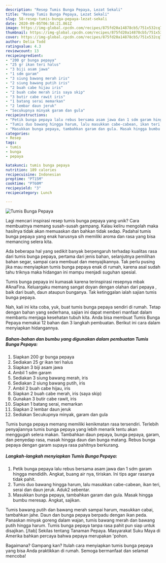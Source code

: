 ```yaml
---
description: "Resep Tumis Bunga Pepaya, Lezat Sekali"
title: "Resep Tumis Bunga Pepaya, Lezat Sekali"
slug: 58-resep-tumis-bunga-pepaya-lezat-sekali
date: 2020-09-05T06:58:21.861Z
image: https://img-global.cpcdn.com/recipes/875fd20a14878cb5/751x532cq70/tumis-bunga-pepaya-foto-resep-utama.jpg
thumbnail: https://img-global.cpcdn.com/recipes/875fd20a14878cb5/751x532cq70/tumis-bunga-pepaya-foto-resep-utama.jpg
cover: https://img-global.cpcdn.com/recipes/875fd20a14878cb5/751x532cq70/tumis-bunga-pepaya-foto-resep-utama.jpg
author: Delia Todd
ratingvalue: 4.3
reviewcount: 13
recipeingredient:
- "200 gr bunga pepaya"
- "25 gr ikan teri halus"
- "3 biji asam jawa"
- "1 sdm garam"
- "3 siung bawang merah iris"
- "2 siung bawang putih iris"
- "2 buah cabe hijau iris"
- "2 buah cabe merah iris saya skip"
- "3 butir cabe rawit iris"
- "1 batang serai memarkan"
- "2 lembar daun jeruk"
- "Secukupnya minyak garam dan gula"
recipeinstructions:
- "Petik bunga pepaya lalu rebus bersama asam jawa dan 1 sdm garam hingga mendidih. Angkat, buang air nya, tiriskan. Ini tips agar rasanya tidak pahit."
- "Tumis duo bawang hingga harum, lalu masukkan cabe-cabean, ikan teri, serai dan daun jeruk. Aduk2 sebentar."
- "Masukkan bunga pepaya, tambahkan garam dan gula. Masak hingga bumbu meresap. Angkat, sajikan."
categories:
- Resep
tags:
- tumis
- bunga
- pepaya

katakunci: tumis bunga pepaya 
nutrition: 189 calories
recipecuisine: Indonesian
preptime: "PT15M"
cooktime: "PT60M"
recipeyield: "3"
recipecategory: Lunch

---
```



![Tumis Bunga Pepaya](https://img-global.cpcdn.com/recipes/875fd20a14878cb5/751x532cq70/tumis-bunga-pepaya-foto-resep-utama.jpg)

Lagi mencari inspirasi resep tumis bunga pepaya yang unik? Cara membuatnya memang susah-susah gampang. Kalau keliru mengolah maka hasilnya tidak akan memuaskan dan bahkan tidak sedap. Padahal tumis bunga pepaya yang enak harusnya sih memiliki aroma dan rasa yang bisa memancing selera kita.

Ada beberapa hal yang sedikit banyak berpengaruh terhadap kualitas rasa dari tumis bunga pepaya, pertama dari jenis bahan, selanjutnya pemilihan bahan segar, sampai cara membuat dan menyajikannya. Tak perlu pusing jika mau menyiapkan tumis bunga pepaya enak di rumah, karena asal sudah tahu triknya maka hidangan ini mampu menjadi suguhan spesial.

Tumis bunga pepaya ini kumasak karena terinspirasi resepnya mbak #AnaFina. Keluargaku memang sangat doyan dengan olahan dari pepaya , baik dari buah, daun ataupun bunganya. Tak ketinggalan ialah sajian tumis bunga pepaya.


Nah, kali ini kita coba, yuk, buat tumis bunga pepaya sendiri di rumah. Tetap dengan bahan yang sederhana, sajian ini dapat memberi manfaat dalam membantu menjaga kesehatan tubuh kita. Anda bisa membuat Tumis Bunga Pepaya memakai 12 bahan dan 3 langkah pembuatan. Berikut ini cara dalam menyiapkan hidangannya.

<!--inarticleads1-->

##### Bahan-bahan dan bumbu yang digunakan dalam pembuatan Tumis Bunga Pepaya:

1. Siapkan 200 gr bunga pepaya
1. Sediakan 25 gr ikan teri halus
1. Siapkan 3 biji asam jawa
1. Ambil 1 sdm garam
1. Sediakan 3 siung bawang merah, iris
1. Sediakan 2 siung bawang putih, iris
1. Ambil 2 buah cabe hijau, iris
1. Siapkan 2 buah cabe merah, iris (saya skip)
1. Gunakan 3 butir cabe rawit, iris
1. Siapkan 1 batang serai, memarkan
1. Siapkan 2 lembar daun jeruk
1. Sediakan Secukupnya minyak, garam dan gula


Tumis bunga pepaya memang memiliki kenikmatan rasa tersendiri. Terlebih penyajiannya tumis bunga pepaya yang lebih menarik tentu akan menggugah selera makan. Tambahkan daun pepaya, bunga pepaya, garam, dan penyedap rasa, masak hingga daun dan bunga matang. Rebus bunga pepaya dengan garam supaya rasa pahitnya berkurang. 

<!--inarticleads2-->

##### Langkah-langkah menyiapkan Tumis Bunga Pepaya:

1. Petik bunga pepaya lalu rebus bersama asam jawa dan 1 sdm garam hingga mendidih. Angkat, buang air nya, tiriskan. Ini tips agar rasanya tidak pahit.
1. Tumis duo bawang hingga harum, lalu masukkan cabe-cabean, ikan teri, serai dan daun jeruk. Aduk2 sebentar.
1. Masukkan bunga pepaya, tambahkan garam dan gula. Masak hingga bumbu meresap. Angkat, sajikan.


Tumis bawang putih dan bawang merah sampai harum, masukkan cabai, tambahkan jahe. Daun dan bunga pepaya berpadu dengan ikan peda. Panaskan minyak goreng dalam wajan, tumis bawang merah dan bawang putih hingga harum. Tumis bunga pepaya tanpa rasa pahit pun siap untuk disajikan. [/tab] Sekilas tentang Tanaman Pepaya. Masyarakat Suku Maya di Amerika bahkan percaya bahwa pepaya merupakan &#39;pohon. 

Bagaimana? Gampang kan? Itulah cara menyiapkan tumis bunga pepaya yang bisa Anda praktikkan di rumah. Semoga bermanfaat dan selamat mencoba!
